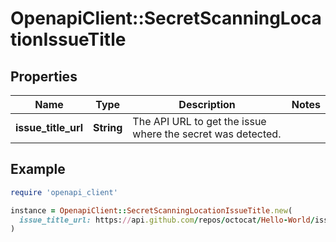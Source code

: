 # OpenapiClient::SecretScanningLocationIssueTitle

## Properties

| Name | Type | Description | Notes |
| ---- | ---- | ----------- | ----- |
| **issue_title_url** | **String** | The API URL to get the issue where the secret was detected. |  |

## Example

```ruby
require 'openapi_client'

instance = OpenapiClient::SecretScanningLocationIssueTitle.new(
  issue_title_url: https://api.github.com/repos/octocat/Hello-World/issues/1347
)
```

